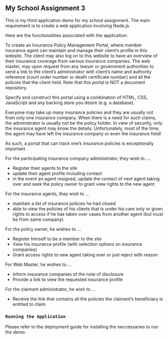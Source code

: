 ## My School Assignment 3

This is my third application demo for my school assignment. The main requirement is to create a web application involving Node.js.

Here are the functionalities associated with the application:

To create an Insurance Policy Management Portal, where member insurance agent can maintain and manage their client’s profile in this website. The client may also log on to this website to have an overview of their insurance coverage from various insurance companies. The web master, may upon request from any lawyer or government authorities to send a link to the client’s administrator with client’s name and authority reference (court order number or death certificate number) and all the policies that the client held. Note that this portal is NOT a document repository.

Specify and construct this portal using a combination of HTML, CSS, JavaScript and any backing store you desire (e.g. a database).

Everyone may take up many insurance policies and they are usually not from only one insurance company. When there is a need for such claims, the administrator is usually not be the policy holder. In view of security, only the insurance agent may know the details. Unfortunately, most of the time, the agent may have left the insurance company or even the insurance field!

As such, a portal that can track one’s insurance policies is exceptionally important.

For the participating insurance company administrator, they wish to ….
- Register their agents to the site
- update their agent profile including contact
- in the event an agent resigned, update the contact of next agent taking over and seek the policy owner to grant view rights to the new agent

For the insurance agents, they wish to …
- maintain a list of insurance policies he had closed
- able to view the policies of his clients that is under his care only or given rights to access if he has taken over cases from another agent (but must be from same company).

For the policy owner, he wishes to ...
- Register himself to be a member to the site
- View his insurance profile (with selection options on insurance companies)
- Grant access rights to new agent taking over or just reject with reason

For Web Master, he wishes to …
- Inform insurance companies of the note of disclosure
- Provide a link to view the requested insurance profile

For the claimant administrator, he wish to …
- Receive the link that contains all the policies the claimant’s beneficiary is entitled to claim

### `Running the Application`

Please refer to the deployment guide for installing the neccessaries to run the demo. 
